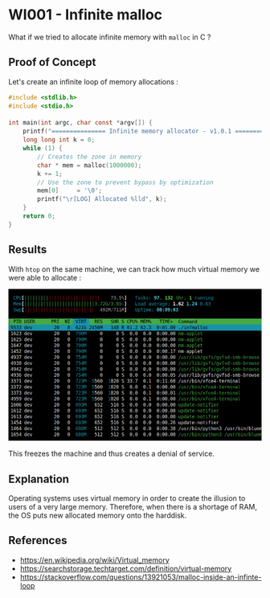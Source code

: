 # WI001 - Infinite malloc

What if we tried to allocate infinite memory with `malloc` in C ?

## Proof of Concept

Let's create an infinite loop of memory allocations :

```c
#include <stdlib.h>
#include <stdio.h>

int main(int argc, char const *argv[]) {
    printf("=============== Infinite memory allocator - v1.0.1 ===============\n");
    long long int k = 0;
    while (1) {
        // Creates the zone in memory
        char * mem = malloc(1000000);
        k += 1;
        // Use the zone to prevent bypass by optimization
        mem[0]     = '\0';
        printf("\r[LOG] Allocated %lld", k);
    }
    return 0;
}
```

## Results

With `htop` on the same machine, we can track how much virtual memory we were able to allocate :

![htop](./docs/infvirt.png)

This freezes the machine and thus creates a denial of service.

## Explanation

Operating systems uses virtual memory in order to create the illusion to users of a very large memory. Therefore, when there is a shortage of RAM, the OS puts new allocated memory onto the harddisk.

## References
 - https://en.wikipedia.org/wiki/Virtual_memory
 - https://searchstorage.techtarget.com/definition/virtual-memory
 - https://stackoverflow.com/questions/13921053/malloc-inside-an-infinte-loop
